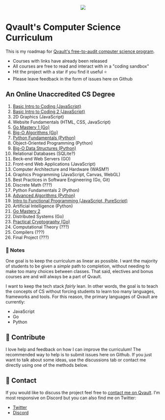 <p align="center">
  <img src="https://qvault.io/wp-content/uploads/2021/03/qvault-logo-1-150x150.png">
</p>

# Qvault's Computer Science Curriculum

This is my roadmap for [Qvault's free-to-audit computer science program](https://qvault.io). 

* Courses with links have already been released
* All courses are free to read and interact with in a "coding sandbox"
* Hit the project with a star if you find it useful ⭐
* Please leave feedback in the form of issues here on Github

## An Online Unaccredited CS Degree

1. [Basic Intro to Coding (JavaScript)](https://qvault.io/basic-intro-to-coding-course/)
2. [Basic Intro to Coding 2 (JavaScript)](https://qvault.io/basic-intro-to-coding-course/)
3. 2D Graphics (JavaScript)
4. Website Fundamentals (HTML, CSS, JavaScript)
5. [Go Mastery 1 (Go)](https://qvault.io/go-mastery-course/)
6. [Big-O Algorithms (Go)](https://qvault.io/big-o-algorithms-course/)
7. [Python Fundamentals (Python)](https://qvault.io/learn-python-course/)
8. Object-Oriented Programming (Python)
9. [Big-O Data Structures (Python)](https://qvault.io/big-o-data-structures-course/)
10. Relational Databases (SQLite?)
11. Beck-end Web Servers (GO)
12. Front-end Web Applications (JavaScript)
13. Computer Architecture and Hardware (WASM?)
14. Graphics Programming (JavaScript, Canvas, WebGL)
15. Best Practices in Software Engineering (Go, Git)
16. Discrete Math (???)
17. Python Fundamentals 2 (Python)
18. [Advanced Algorithms (Python)](https://qvault.io/advanced-algorithms-course/)
19. [Intro to Functional Programming (JavaScript, PureScript)](https://qvault.io/intro-to-functional-programming/)
20. Artificial Intelligence (Python)
21. [Go Mastery 2](https://qvault.io/go-mastery-course/)
22. Distributed Systems (Go)
23. [Practical Cryptography (Go)](https://qvault.io/practical-cryptography-course/)
24. Computational Theory (???)
25. Compilers (???)
26. Final Project (???)

### 📝 Notes

One goal is to keep the curriculum as linear as possible. I want the majority of students to be given a *simple* path to completion, without needing to make too many choices between classes. That said, electives and bonus courses are and will always be a part of Qvault.

I want to keep the tech stack *fairly* lean. In other words, the goal is to teach the concepts of CS without forcing students to learn too many languages, frameworks and tools. For this reason, the primary languages of Qvault are currently:

* JavaScript
* Go
* Python

## 👏 Contribute

I love help and feedback on how I can improve the curriculum! The recommended way to help is to submit issues here on Github. If you just want to talk about some ideas, use the discussions tab or contact me directly using one of the methods below.

## 💬 Contact

If you would like to discuss the project feel free to [contact me on Qvault](https://qvault.io/contact/). I'm most responsive on Discord but you can also find me on Twitter:

* [Twitter](https://twitter.com/q_vault)
* [Discord](https://discord.com/invite/HxuxE6Nv)
